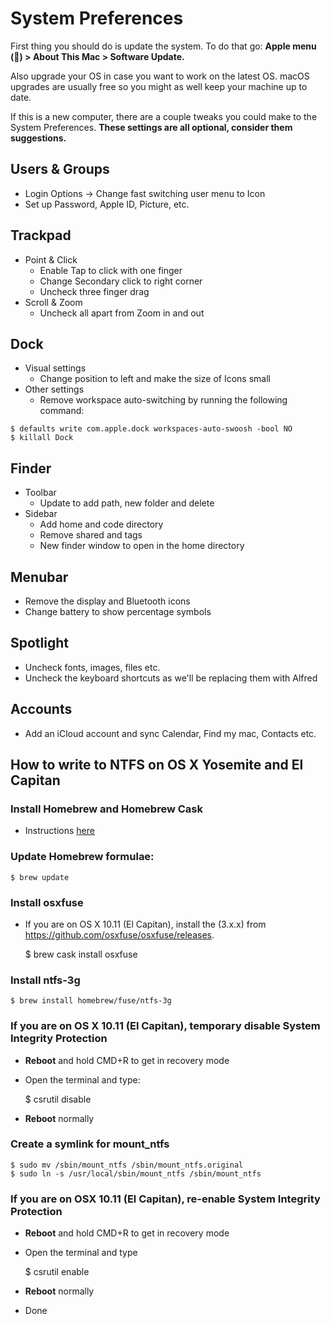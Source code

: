 # System Preferences
First thing you should do is update the system. To do that go: **Apple menu () > About This Mac > Software Update.**

Also upgrade your OS in case you want to work on the latest OS. macOS upgrades are usually free so you might as well keep your machine up to date.

If this is a new computer, there are a couple tweaks you could make to the System Preferences. **These settings are all optional, consider them suggestions.**

## Users & Groups
- Login Options -> Change fast switching user menu to Icon
- Set up Password, Apple ID, Picture, etc.

## Trackpad
- Point & Click
    - Enable Tap to click with one finger
    - Change Secondary click to right corner
    - Uncheck three finger drag
- Scroll & Zoom
    - Uncheck all apart from Zoom in and out

## Dock
- Visual settings
    - Change position to left and make the size of Icons small
- Other settings
    - Remove workspace auto-switching by running the following command:

```
$ defaults write com.apple.dock workspaces-auto-swoosh -bool NO
$ killall Dock
```

## Finder
- Toolbar
    - Update to add path, new folder and delete
- Sidebar
    - Add home and code directory
    - Remove shared and tags
    - New finder window to open in the home directory

## Menubar
- Remove the display and Bluetooth icons
- Change battery to show percentage symbols

## Spotlight
- Uncheck fonts, images, files etc.
- Uncheck the keyboard shortcuts as we'll be replacing them with Alfred

## Accounts
- Add an iCloud account and sync Calendar, Find my mac, Contacts etc.

## How to write to NTFS on OS X Yosemite and El Capitan

### Install Homebrew and Homebrew Cask
- Instructions [here](http://sourabhbajaj.com/mac-setup/Homebrew/README.html)

### Update Homebrew formulae:

    $ brew update

### Install osxfuse
- If you are on OS X 10.11 (El Capitan), install the (3.x.x) from https://github.com/osxfuse/osxfuse/releases.

    $ brew cask install osxfuse

### Install ntfs-3g

    $ brew install homebrew/fuse/ntfs-3g

### If you are on OS X 10.11 (El Capitan), temporary disable System Integrity Protection

 - **Reboot** and hold CMD+R to get in recovery mode
 - Open the terminal and type:

    $ csrutil disable

 - **Reboot** normally

### Create a symlink for mount_ntfs

    $ sudo mv /sbin/mount_ntfs /sbin/mount_ntfs.original
    $ sudo ln -s /usr/local/sbin/mount_ntfs /sbin/mount_ntfs

### If you are on OSX 10.11 (El Capitan), re-enable System Integrity Protection
 - **Reboot** and hold CMD+R to get in recovery mode
 - Open the terminal and type

    $ csrutil enable

 - **Reboot** normally
 - Done
